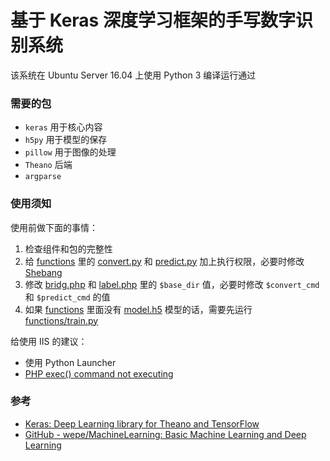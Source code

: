 # 基于 Keras 深度学习框架的手写数字识别系统

该系统在 Ubuntu Server 16.04 上使用 Python 3 编译运行通过

### 需要的包

 * `keras` 用于核心内容
 * `h5py` 用于模型的保存
 * `pillow` 用于图像的处理
 * `Theano` 后端
 * `argparse`

### 使用须知

使用前做下面的事情：

 1. 检查组件和包的完整性
 2. 给 [functions](/functions) 里的 [convert.py](/functions/convert.py) 和 [predict.py](/functions/predict.py) 加上执行权限，必要时修改 [Shebang](https://zh.wikipedia.org/wiki/Shebang)
 3. 修改 [bridg.php](/bridg.php) 和 [label.php](/label.php) 里的 `$base_dir` 值，必要时修改 `$convert_cmd` 和 `$predict_cmd` 的值
 4. 如果 [functions](/functions) 里面没有 [model.h5](/functions/model.h5) 模型的话，需要先运行 [functions/train.py](/functions/train.py)

给使用 IIS 的建议：

 * 使用 Python Launcher
 * [PHP exec() command not executing](http://stackoverflow.com/questions/39240196/php-exec-command-not-executing)

### 参考

 * [Keras: Deep Learning library for Theano and TensorFlow](https://keras.io/)
 * [GitHub - wepe/MachineLearning: Basic Machine Learning and Deep Learning](https://github.com/wepe/MachineLearning)
